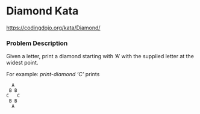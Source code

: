 # Diamond Kata 

https://codingdojo.org/kata/Diamond/

### Problem Description
Given a letter, print a diamond starting with ‘A’ with the supplied letter at the widest point.

For example: *print-diamond ‘C’* prints

 
      A  
     B B 
    C   C
     B B
      A
